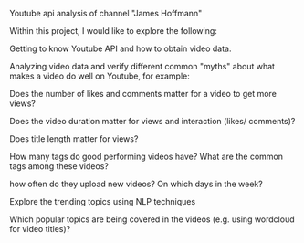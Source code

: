 Youtube api analysis of channel "James Hoffmann"

Within this project, I would like to explore the following:

Getting to know Youtube API and how to obtain video data.

Analyzing video data and verify different common "myths" about what makes a video do well on Youtube, for example:

Does the number of likes and comments matter for a video to get more views?

Does the video duration matter for views and interaction (likes/ comments)?

Does title length matter for views?

How many tags do good performing videos have? What are the common tags among these videos?

how often do they upload new videos? On which days in the week?

Explore the trending topics using NLP techniques

Which popular topics are being covered in the videos (e.g. using wordcloud for video titles)?
